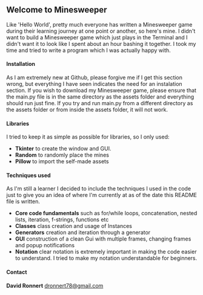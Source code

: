 ## Welcome to Minesweeper

Like 'Hello World', pretty much everyone has written a Minesweeper game during their learning journey at one point or another, so here's mine.
I didn't want to build a Minesweeper game which just plays in the Terminal and I didn't want it to look like I spent about an hour bashing it together. I took my time and tried to write a program which I was actually happy with. 


#### Installation

As I am extremely new at Github, please forgive me if I get this section wrong, but everything I have seen indicates the need for an instalation section. 
If you wish to download my Minesweeper game, please ensure that the main.py file is in the same directory as the assets folder and everything should run just fine. If you try and run main.py from a different directory as the assets folder or from inside the assets folder, it will not work.


#### Libraries

I tried to keep it as simple as possible for libraries, so I only used:

- **Tkinter** to create the window and GUI.
- **Random** to randomly place the mines
- **Pillow** to import the self-made assets


#### Techniques used

As I'm still a learner I decided to include the techniques I used in the code just to give you an idea of where I'm currently at as of the date this README file is written.

- **Core code fundamentals** 
	such as for/while loops, concatenation, nested lists, iteration, f-strings, functions etc
- **Classes**
	class creation and usage of Instances
- **Generators**
	creation and iteration through a generator
- **GUI**
	construction of a clean Gui with multiple frames, changing frames and popup notifications
- **Notation**
	clear notation is extremely important in making the code easier to understand. I tried to make my notation understandable for beginners.

#### Contact
**David Ronnert**
dronnert78@gmail.com


	